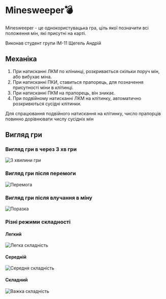 # Minesweeper💣

Minesweeper - це однокористувацька гра, ціль якої позначити всі положення мін, які присутні на карті.

Виконав студент групи ІМ-11 Щегель Андрій

## Механіка

1. При натисканні ЛКМ по клінинці, розкривається скільки поруч мін, або вибухає міна.
2. При натисканні ПКИ, ставиться прапорець, для позначення присутності міни в клітинці.
3. При натисканні ПКМ на прапорець, він зникає.
4. При подвійному натисканні ЛКМ на клітинку, автоматично розкривються сусідні клітинки.

Для спрацювання подвійного натискання на клітинку, число прапорців повинно дорівнювати числу сусідніх мін

## Вигляд гри

### Вигляд гри в через 3 хв гри
![3 хвилини гри](images/impossible.png)

### Вигляд гри після перемоги
![Перемога](images/win_screen.png)

### Вигляд гри після влучання в міну
![Поразка](images/lose_screen.png)

### Різні режими складності

#### Легкий
![Легка складність](images/easy.png)

#### Середній
![Середня складність](images/normal.png)

#### Складний
![Важка складність](images/hard.png)
